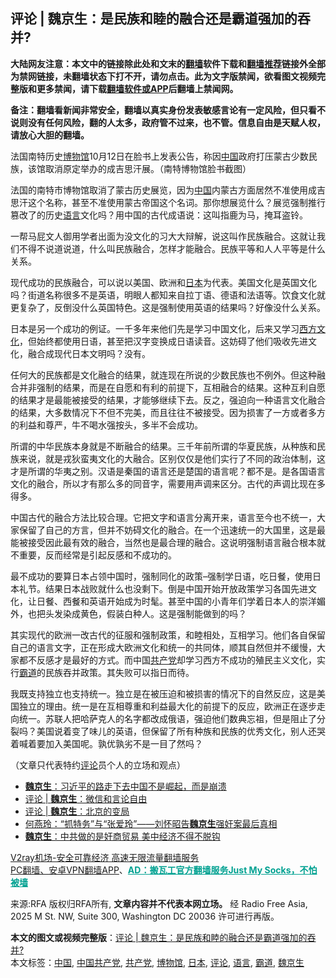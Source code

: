  <h2>评论 | 魏京生：是民族和睦的融合还是霸道强加的吞并?</h2> <p class="notice"><b>大陆网友注意：本文中的链接除此处和文末的<a href="https://github.com/bannedbook/fanqiang" >翻墙</a>软件下载和<a href="https://github.com/killgcd/justmysocks/blob/master/README.md">翻墙推荐</a>链接外全部为禁网链接，未翻墙状态下打不开，请勿点击。此为文字版禁闻，欲看图文视频完整版和更多禁闻，请下载<a href="https://github.com/bannedbook/fanqiang">翻墙软件或APP</a>后翻墙上禁闻网。</p><p>备注：翻墙看新闻非常安全，翻墙以真实身份发表敏感言论有一定风险，但只看不说则没有任何风险，翻的人太多，政府管不过来，也不管。信息自由是天赋人权，请放心大胆的翻墙。</b></p>  <div class="entry"> <p>法国南特历史<a href="https://www.bannedbook.org/bnews/tag/%e5%8d%9a%e7%89%a9%e9%a6%86/" class="st_tag internal_tag" rel="tag" title="标签 博物馆 下的日志">博物馆</a>10月12日在脸书上发表公告，称因<a href="https://www.bannedbook.org/bnews/tag/%E4%B8%AD%E5%9B%BD/" class="st_tag internal_tag" rel="tag" title="标签 中国 下的日志">中国</a>政府打压蒙古少数民族，该馆取消原定举办的成吉思汗展。（南特博物馆脸书截图）</p> <p>法国的南特市博物馆取消了蒙古历史展览，因为<span class='wp_keywordlink_affiliate'><a href="https://www.bannedbook.org/" title="中国" target="_blank">中国</a></span>内蒙古方面居然不准使用成吉思汗这个名称，甚至不准使用蒙古帝国这个名词。那你想展览什么？展览强制推行篡改了的历史<a href="https://www.bannedbook.org/bnews/tag/%E8%AF%AD%E8%A8%80/" class="st_tag internal_tag" rel="tag" title="标签 语言 下的日志">语言</a>文化吗？用中国的古代成语说：这叫指鹿为马，掩耳盗铃。</p> <p>一帮马屁文人御用学者出面为没文化的习大大辩解，说这叫作民族融合。这就让我们不得不说道说道，什么叫民族融合，怎样才能融合。民族平等和人人平等是什么关系。</p>  <p>现代成功的民族融合，可以说以美国、欧洲和<a href="https://www.bannedbook.org/bnews/tag/%e6%97%a5%e6%9c%ac/" class="st_tag internal_tag" rel="tag" title="标签 日本 下的日志">日本</a>为代表。美国文化是英国文化吗？街道名称很多不是英语，明眼人都知来自拉丁语、德语和法语等。饮食文化就更复杂了，反倒没什么英国特色。这是强制使用英语的结果吗？好像没什么关系。</p> <p>日本是另一个成功的例证。一千多年来他们先是学习中国文化，后来又学习<span class='wp_keywordlink'><a href="https://www.bannedbook.org/forum3/topic47.html" title="西方传统文化汇编" target="_blank">西方文化</a></span>，但始终都使用日语，甚至把汉字变换成日语读音。这妨碍了他们吸收先进文化，融合成现代日本文明吗？没有。</p> <p>任何大的民族都是文化融合的结果，就连现在所说的少数民族也不例外。但这种融合并非强制的结果，而是在自愿和有利的前提下，互相融合的结果。这种互利自愿的结果才是最能被接受的结果，才能够继续下去。反之，强迫向一种语言文化融合的结果，大多数情况下不但不完美，而且往往不被接受。因为损害了一方或者多方的利益和尊严，牛不喝水强按头，多半不会成功。</p>  <p>所谓的中华民族本身就是不断融合的结果。三千年前所谓的华夏民族，从种族和民族来说，就是戎狄蛮夷文化的大融合。区别仅仅是他们实行了不同的政治体制，这才是所谓的华夷之别。汉语是秦国的语言还是楚国的语言呢？都不是。是各国语言文化的融合，所以才有那么多的同音字，需要用声调来区分。古代的声调比现在多得多。</p> <p>中国古代的融合方法比较合理。它把文字和语言分离开来，语言至今也不统一，大家保留了自己的方言，但并不妨碍文化的融合。在一个迅速统一的大国里，这是最能被接受因此最有效的融合，当然也是最合理的融合。这说明强制语言融合根本就不重要，反而经常是引起反感和不成功的。</p> <p>最不成功的要算日本占领中国时，强制同化的政策&#8211;强制学日语，吃日餐，使用日本礼节。结果日本战败就什么也没剩下。倒是中国开始开放政策学习各国先进文化，让日餐、西餐和英语开始成为时髦。甚至中国的小青年们学着日本人的崇洋媚外，也把头发染成黄色，假装白种人。这是强制能做到的吗？</p>  <p>其实现代的欧洲一改古代的征服和强制政策，和睦相处，互相学习。他们各自保留自己的语言文字，正在形成大欧洲文化和统一的共同体，顺其自然但并不缓慢，大家都不反感才是最好的方式。而中国<a href="https://www.bannedbook.org/bnews/tag/%e5%85%b1%e4%ba%a7%e5%85%9a/" class="st_tag internal_tag" rel="tag" title="标签 共产党 下的日志">共产党</a>却学习西方不成功的殖民主义文化，实行<a href="https://www.bannedbook.org/bnews/tag/%E9%9C%B8%E9%81%93/" class="st_tag internal_tag" rel="tag" title="标签 霸道 下的日志">霸道</a>的民族吞并政策。其失败可以指日而待。</p> <p>我既支持独立也支持统一。独立是在被压迫和被损害的情况下的自然反应，这是美国独立的理由。统一是在互相尊重和利益最大化的前提下的反应，欧洲正在逐步走向统一。苏联人把哈萨克人的名字都改成俄语，强迫他们数典忘祖，但是阻止了分裂吗？美国说着变了味儿的英语，但保留了所有种族和民族的优秀文化，别人还哭着喊着要加入美国呢。孰优孰劣不是一目了然吗？</p> <p>（文章只代表特约<span class='wp_keywordlink_affiliate'><a href="https://www.bannedbook.org/bnews/comments/" title="新闻评论" target="_blank">评论</a></span>员个人的立场和观点）</p>  <ul class='op-related-articles' title='相关阅读'> <li><a href='https://www.bannedbook.org/bnews/baitai/20201021/1417504.html' target='_blank'><b>魏京生</b>：习近平的路走下去中国不是崛起，而是崩溃</a></li> <li><a href='https://www.bannedbook.org/bnews/comments/20201017/1415257.html' target='_blank'>评论 | <b>魏京生</b>：微信和言论自由</a></li> <li><a href='https://www.bannedbook.org/bnews/comments/20201006/1408681.html' target='_blank'>评论 | <b>魏京生</b>：北京的变局</a></li> <li><a href='https://www.bannedbook.org/bnews/baitai/20201005/1408233.html' target='_blank'>何燕玲：“抓特务”与“张爱玲”——刘怀昭告<b>魏京生</b>强奸案最后真相</a></li> <li><a href='https://www.bannedbook.org/bnews/finance/20200927/1404207.html' target='_blank'><b>魏京生</b>：中共做的是奸商贸易 美中经济不得不脱钩</a></li> </ul> <p class="texttj"> <a href="https://www.bannedbook.org/forum23/topic22702.html" target="_blank">V2ray机场-安全可靠经济 高速无限流量翻墙服务</a><br/> <a href="https://github.com/bannedbook/fanqiang/wiki/%E7%A6%81%E9%97%BB%E7%BD%91%E5%AE%89%E5%8D%93%E7%BF%BB%E5%A2%99%E6%96%B0%E9%97%BBAPP" target="_blank">PC翻墙、安卓VPN翻墙APP</a>、<span onclick="window.open('https://github.com/killgcd/justmysocks/blob/master/README.md')" style="font-weight:bold;color:#00A191;cursor:pointer;text-decoration:underline;outline:none">AD：搬瓦工官方翻墙服务Just My Socks，不怕被墙</span></p><p>来源:RFA  版权归RFA所有, <strong>文章内容并不代表本网立场。</strong>  经 Radio Free Asia, 2025 M St. NW, Suite 300, Washington DC 20036 许可进行再版。</p><a name='sharetosocial'></a>       <div><b>本文的图文或视频完整版</b>：<a href='https://www.bannedbook.org/bnews/comments/20201024/1419221.html'>评论 | 魏京生：是民族和睦的融合还是霸道强加的吞并?</a></div>  </div><!--END ENTRY--> <div class="postfooter"> <div>本文标签：<a href="https://www.bannedbook.org/bnews/tag/%E4%B8%AD%E5%9B%BD/" rel="tag">中国</a>, <a href="https://www.bannedbook.org/bnews/tag/%e4%b8%ad%e5%9b%bd%e5%85%b1%e4%ba%a7%e5%85%9a/" rel="tag">中国共产党</a>, <a href="https://www.bannedbook.org/bnews/tag/%e5%85%b1%e4%ba%a7%e5%85%9a/" rel="tag">共产党</a>, <a href="https://www.bannedbook.org/bnews/tag/%e5%8d%9a%e7%89%a9%e9%a6%86/" rel="tag">博物馆</a>, <a href="https://www.bannedbook.org/bnews/tag/%e6%97%a5%e6%9c%ac/" rel="tag">日本</a>, <a href="https://www.bannedbook.org/bnews/tag/%E8%AF%84%E8%AE%BA/" rel="tag">评论</a>, <a href="https://www.bannedbook.org/bnews/tag/%E8%AF%AD%E8%A8%80/" rel="tag">语言</a>, <a href="https://www.bannedbook.org/bnews/tag/%E9%9C%B8%E9%81%93/" rel="tag">霸道</a>, <a href="https://www.bannedbook.org/bnews/tag/%e9%ad%8f%e4%ba%ac%e7%94%9f/" rel="tag">魏京生</a></div>  </div><!--END POSTFOOTER--> 